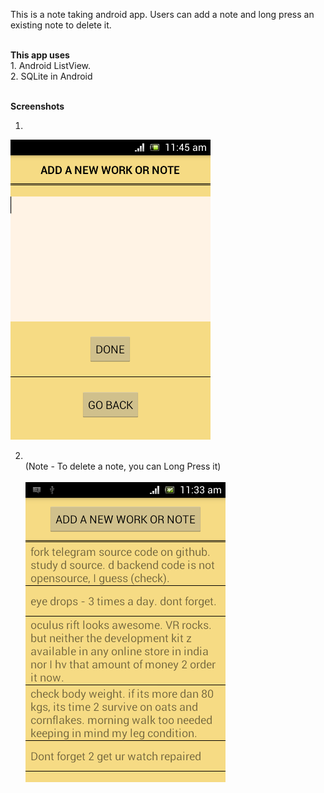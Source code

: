 This is a note taking android app. Users can add a note and long press an existing note to delete it.

<br>
<b>This app uses</b>
<br>
1. Android ListView.
<br>
2. SQLite in Android
<br><br>


<b>Screenshots</b>

1. <br>
![Screenshot 2](https://github.com/Asutosh11/SimpleToDo/blob/master/Screenshots/2.png "")

2. <br> (Note - To delete a note, you can Long Press it) <br><br>
![Screenshot 3](https://github.com/Asutosh11/SimpleToDo/blob/master/Screenshots/3.png "")
